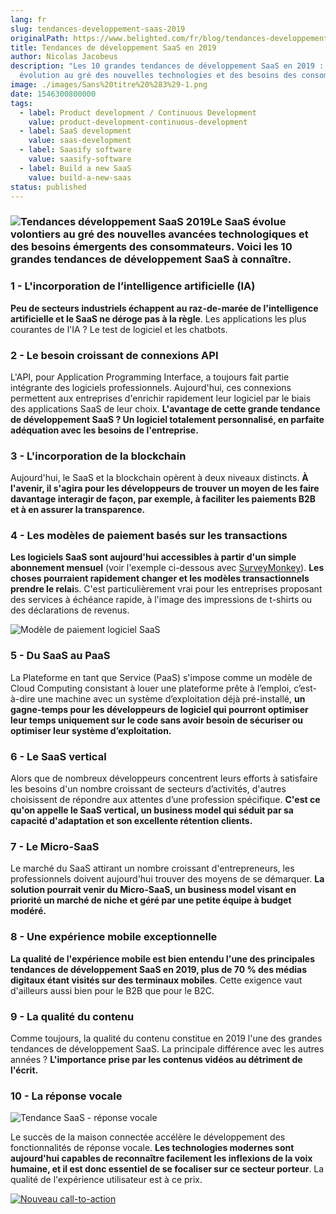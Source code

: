 ```yaml
---
lang: fr
slug: tendances-developpement-saas-2019
originalPath: https://www.belighted.com/fr/blog/tendances-developpement-saas-2019
title: Tendances de développement SaaS en 2019
author: Nicolas Jacobeus
description: "Les 10 grandes tendances de développement SaaS en 2019 : une
  évolution au gré des nouvelles technologies et des besoins des consommateurs."
image: ./images/Sans%20titre%20%283%29-1.png
date: 1546300800000
tags:
  - label: Product development / Continuous Development
    value: product-development-continuous-development
  - label: SaaS development
    value: saas-development
  - label: Saasify software
    value: saasify-software
  - label: Build a new SaaS
    value: build-a-new-saas
status: published
---
```

### ![Tendances développement SaaS 2019](/images/legacy/ixAIDpQwTgT4Y0nGgfRaJ.png)Le SaaS évolue volontiers au gré des nouvelles avancées technologiques et des besoins émergents des consommateurs. Voici les 10 grandes tendances de développement SaaS à connaître.

### **1 - L'incorporation de l’intelligence artificielle (IA)**

**Peu de secteurs industriels échappent au raz-de-marée de l'intelligence artificielle et le SaaS ne déroge pas à la règle**. Les applications les plus courantes de l'IA ? Le test de logiciel et les chatbots. 

### **2 - Le besoin croissant de connexions API**

L'API, pour Application Programming Interface, a toujours fait partie intégrante des logiciels professionnels. Aujourd'hui, ces connexions permettent aux entreprises d'enrichir rapidement leur logiciel par le biais des applications SaaS de leur choix. **L'avantage de cette grande tendance de développement SaaS ? Un logiciel totalement personnalisé, en parfaite adéquation avec les besoins de l'entreprise.**

### **3 - L'incorporation de la blockchain**

Aujourd'hui, le SaaS et la blockchain opèrent à deux niveaux distincts. **À l'avenir, il s'agira pour les développeurs de trouver un moyen de les faire davantage interagir de façon, par exemple, à faciliter les paiements B2B et à en assurer la transparence.**

### **4 - Les modèles de paiement basés sur les transactions**

**Les logiciels SaaS sont aujourd'hui accessibles à partir d'un simple abonnement mensuel** (voir l'exemple ci-dessous avec [SurveyMonkey](https://www.surveymonkey.com/)). **Les choses pourraient rapidement changer et les modèles transactionnels prendre le relai**s. C'est particulièrement vrai pour les entreprises proposant des services à échéance rapide, à l'image des impressions de t-shirts ou des déclarations de revenus.

![Modèle de paiement logiciel SaaS](/images/legacy/j8SiVJf2gXz_Xew4OnItt.png)

### **5 - Du SaaS au PaaS**

La Plateforme en tant que Service (PaaS) s'impose comme un modèle de Cloud Computing consistant à louer une plateforme prête à l’emploi, c’est-à-dire une machine avec un système d’exploitation déjà pré-installé, **un gagne-temps pour les développeurs de logiciel qui pourront optimiser leur temps uniquement sur le code sans avoir besoin de sécuriser ou optimiser leur système d’exploitation.**

### **6 - Le SaaS vertical**

Alors que de nombreux développeurs concentrent leurs efforts à satisfaire les besoins d'un nombre croissant de secteurs d’activités, d'autres choisissent de répondre aux attentes d’une profession spécifique. **C'est ce qu'on appelle le SaaS vertical, un business model qui séduit par sa capacité d'adaptation et son excellente rétention clients.** 

### **7 - Le Micro-SaaS**

Le marché du SaaS attirant un nombre croissant d'entrepreneurs, les professionnels doivent aujourd'hui trouver des moyens de se démarquer. **La solution pourrait venir du Micro-SaaS, un business model visant en priorité un marché de niche et géré par une petite équipe à budget modéré.**

### **8 - Une expérience mobile exceptionnelle**

**La qualité de l'expérience mobile est bien entendu l'une des principales tendances de développement SaaS en 2019, plus de 70 % des médias digitaux étant visités sur des terminaux mobiles**. Cette exigence vaut d'ailleurs aussi bien pour le B2B que pour le B2C.

### **9 - La qualité du contenu**

Comme toujours, la qualité du contenu constitue en 2019 l'une des grandes tendances de développement SaaS. La principale différence avec les autres années ? **L'importance prise par les contenus vidéos au détriment de l'écrit.**

### **10 - La réponse vocale**

![Tendance SaaS - réponse vocale](/images/legacy/HuiQP3eQB9eIHgZvZ3Mtr.png)

Le succès de la maison connectée accélère le développement des fonctionnalités de réponse vocale. **Les technologies modernes sont aujourd'hui capables de reconnaître facilement les inflexions de la voix humaine, et il est donc essentiel de se focaliser sur ce secteur porteur**. La qualité de l'expérience utilisateur est à ce prix. 

[![Nouveau call-to-action](https://no-cache.hubspot.com/cta/default/1684659/efa19144-ba00-4802-bd26-7c27dbad25ab.png)](https://cta-redirect.hubspot.com/cta/redirect/1684659/efa19144-ba00-4802-bd26-7c27dbad25ab)